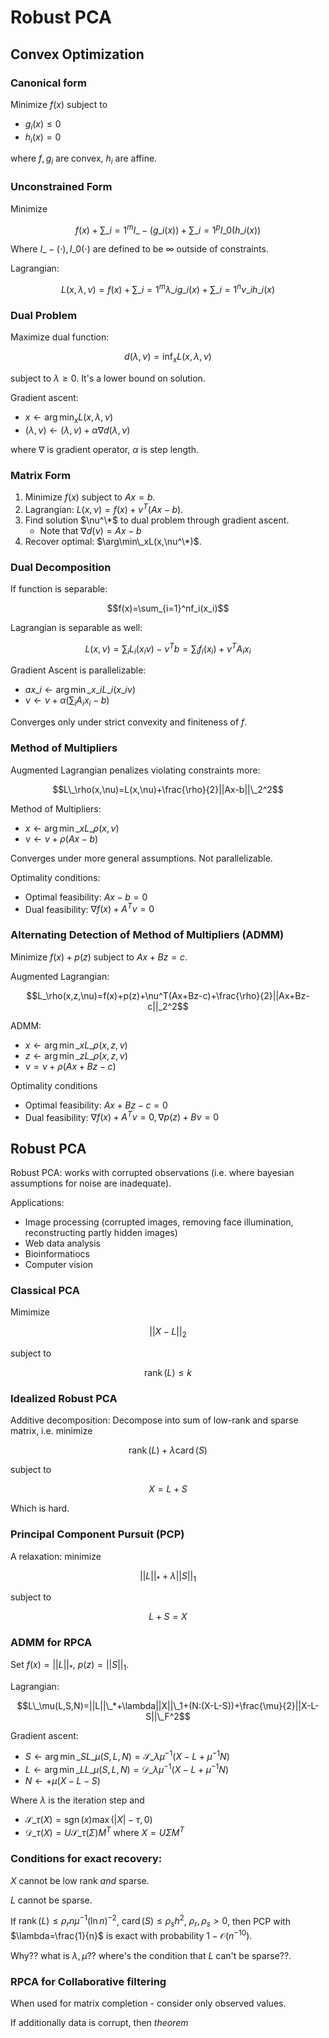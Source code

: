 Robust PCA
===

Convex Optimization
---

### Canonical form

Minimize $f(x)$ subject to

* $g_i(x)\leq0$
* $h_i(x)=0$

where $f,g_i$ are convex, $h_i$ are affine.

### Unconstrained Form

Minimize

$$f(x)+\sum\_{i=1}^mI\_-(g\_i(x))+\sum\_{i=1}^pI\_0(h\_i(x))$$

Where $I\_-(\cdot),I\_0(\cdot)$ are defined to be $\infty$ outside of constraints.

Lagrangian:

$$L(x,\lambda,\nu)=f(x)+\sum\_{i=1}^m\lambda\_ig\_i(x)+\sum\_{i=1}^n\nu\_ih\_i(x)$$

### Dual Problem

Maximize dual function:

$$d(\lambda,\nu)=\inf_xL(x,\lambda,\nu)$$

subject to $\lambda\geq0$. It's a lower bound on solution.

Gradient ascent:

* $x\leftarrow\arg\min_xL(x,\lambda,\nu)$
* $(\lambda,\nu)\leftarrow(\lambda,\nu)+\alpha\nabla d(\lambda,\nu)$

where $\nabla$ is gradient operator, $\alpha$ is step length.

### Matrix Form

1. Minimize $f(x)$ subject to $Ax=b$.
2. Lagrangian: $L(x,\nu)=f(x)+\nu^T(Ax-b)$.
3. Find solution $\nu^\*$ to dual problem through gradient ascent.
	* Note that $\nabla d(\nu)=Ax-b$
4. Recover optimal: $\arg\min\_xL(x,\nu^\*)$.

### Dual Decomposition

If function is separable:

$$f(x)=\sum_{i=1}^nf_i(x_i)$$

Lagrangian is separable as well:

$$L(x,\nu)=\sum_i L_i(x_i\nu)-\nu^Tb=\sum_if_i(x_i)+\nu^TA_ix_i$$

Gradient Ascent is parallelizable:

* $ax\_i\leftarrow\arg\min\_{x\_i}L\_i(x\_i\nu)$
* $\nu\leftarrow\nu+\alpha(\sum_i A_ix_i-b)$

Converges only under strict convexity and finiteness of $f$.

### Method of Multipliers

Augmented Lagrangian penalizes violating constraints more:

$$L\_\rho(x,\nu)=L(x,\nu)+\frac{\rho}{2}||Ax-b||\_2^2$$

Method of Multipliers:

* $x\leftarrow\arg\min\_x L\_\rho(x,\nu)$
* $\nu\leftarrow\nu+\rho(Ax-b)$

Converges under more general assumptions. Not parallelizable.

Optimality conditions:

* Optimal feasibility: $Ax-b=0$
* Dual feasibility: $\nabla f(x)+A^T\nu=0$

### Alternating Detection of Method of Multipliers (ADMM)

Minimize $f(x)+p(z)$ subject to $Ax+Bz=c$.

Augmented Lagrangian:

$$L_\rho(x,z,\nu)=f(x)+p(z)+\nu^T(Ax+Bz-c)+\frac{\rho}{2}||Ax+Bz-c||_2^2$$

ADMM:

* $x\leftarrow\arg\min\_x L\_\rho(x,z,\nu)$
* $z\leftarrow\arg\min\_z L\_\rho(x,z,\nu)$
* $\nu=\nu+\rho(Ax+Bz-c)$

Optimality conditions

* Optimal feasibility: $Ax+Bz-c=0$
* Dual feasibility: $\nabla f(x)+A^T\nu=0,\nabla p(z)+B\nu=0$

Robust PCA
---

Robust PCA: works with corrupted observations (i.e. where bayesian assumptions for noise are inadequate).

Applications:

* Image processing (corrupted images, removing face illumination, reconstructing partly hidden images)
* Web data analysis
* Bioinformatiocs
* Computer vision
### Classical PCA

Mimimize

$$||X-L||_2$$

subject to

$$\operatorname{rank}(L)\leq k$$

### Idealized Robust PCA

Additive decomposition: Decompose into sum of low-rank and sparse matrix, i.e. minimize

$$\operatorname{rank}(L)+\lambda \operatorname{card}(S)$$

subject to

$$X = L + S$$

Which is hard.

### Principal Component Pursuit (PCP)

A relaxation: minimize

$$||L||_*+\lambda||S||_1$$

subject to 

$$L+S=X$$

### ADMM for RPCA

Set $f(x)=||L||_*$, $p(z)=||S||_1$.

Lagrangian:

$$L\_\mu(L,S,N)=||L||\_*+\lambda||X||\_1+(N:(X-L-S))+\frac{\mu}{2}||X-L-S||\_F^2$$

Gradient ascent:

* $S\leftarrow\arg\min\_S L\_\mu(S,L,N)=\mathcal{S}\_{\lambda\mu^{-1}}(X-L+\mu^{-1}N)$
* $L\leftarrow\arg\min\_L L\_\mu(S,L,N)=\mathcal{D}\_{\lambda\mu^{-1}}(X-L+\mu^{-1}N)$
* $N\leftarrow+\mu(X-L-S)$

Where $\lambda$ is the iteration step and

* $\mathcal{S}\_\tau(X)=\operatorname{sgn}(x)\max(|X|-\tau,0)$
* $\mathcal{D}\_\tau(X)=U\mathcal{S}\_\tau(\Sigma)M^T$ where $X=U\Sigma M^T$

### Conditions for exact recovery:

$X$ cannot be low rank *and* sparse.

$L$ cannot be sparse.

If $\operatorname{rank}(L)\leq\rho_rn\mu^{-1}(\ln n)^{-2}$, $\operatorname{card}(S)\leq\rho_sh^2$, $\rho_r,\rho_s>0$, then PCP with $\lambda=\frac{1}{n}$ is exact with probability $1-\mathcal{O}(n^{-10})$.

Why?? what is $\lambda,\mu$?? where's the condition that $L$ can't be sparse??.

### RPCA for Collaborative filtering

When used for matrix completion - consider only observed values.

If additionally data is corrupt, then *theorem*

